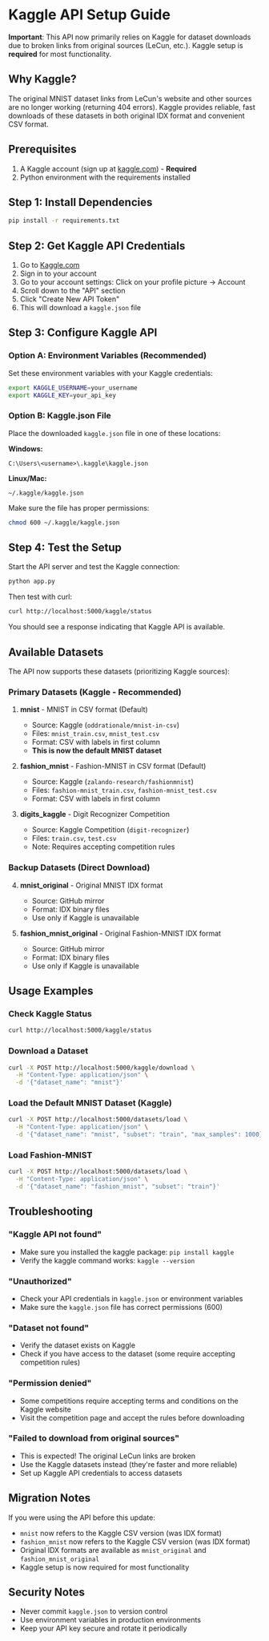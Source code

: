 # Kaggle API Setup Guide

**Important**: This API now primarily relies on Kaggle for dataset downloads due to broken links from original sources (LeCun, etc.). Kaggle setup is **required** for most functionality.

## Why Kaggle?

The original MNIST dataset links from LeCun's website and other sources are no longer working (returning 404 errors). Kaggle provides reliable, fast downloads of these datasets in both original IDX format and convenient CSV format.

## Prerequisites

1. A Kaggle account (sign up at [kaggle.com](https://www.kaggle.com)) - **Required**
2. Python environment with the requirements installed

## Step 1: Install Dependencies

```bash
pip install -r requirements.txt
```

## Step 2: Get Kaggle API Credentials

1. Go to [Kaggle.com](https://www.kaggle.com)
2. Sign in to your account
3. Go to your account settings: Click on your profile picture → Account
4. Scroll down to the "API" section
5. Click "Create New API Token"
6. This will download a `kaggle.json` file

## Step 3: Configure Kaggle API

### Option A: Environment Variables (Recommended)
Set these environment variables with your Kaggle credentials:

```bash
export KAGGLE_USERNAME=your_username
export KAGGLE_KEY=your_api_key
```

### Option B: Kaggle.json File
Place the downloaded `kaggle.json` file in one of these locations:

**Windows:**
```
C:\Users\<username>\.kaggle\kaggle.json
```

**Linux/Mac:**
```
~/.kaggle/kaggle.json
```

Make sure the file has proper permissions:
```bash
chmod 600 ~/.kaggle/kaggle.json
```

## Step 4: Test the Setup

Start the API server and test the Kaggle connection:

```bash
python app.py
```

Then test with curl:
```bash
curl http://localhost:5000/kaggle/status
```

You should see a response indicating that Kaggle API is available.

## Available Datasets

The API now supports these datasets (prioritizing Kaggle sources):

### Primary Datasets (Kaggle - Recommended)

1. **mnist** - MNIST in CSV format (Default)
   - Source: Kaggle (`oddrationale/mnist-in-csv`)
   - Files: `mnist_train.csv`, `mnist_test.csv`
   - Format: CSV with labels in first column
   - **This is now the default MNIST dataset**

2. **fashion_mnist** - Fashion-MNIST in CSV format (Default)
   - Source: Kaggle (`zalando-research/fashionmnist`)
   - Files: `fashion-mnist_train.csv`, `fashion-mnist_test.csv`
   - Format: CSV with labels in first column

3. **digits_kaggle** - Digit Recognizer Competition
   - Source: Kaggle Competition (`digit-recognizer`)
   - Files: `train.csv`, `test.csv`
   - Note: Requires accepting competition rules

### Backup Datasets (Direct Download)

4. **mnist_original** - Original MNIST IDX format
   - Source: GitHub mirror
   - Format: IDX binary files
   - Use only if Kaggle is unavailable

5. **fashion_mnist_original** - Original Fashion-MNIST IDX format
   - Source: GitHub mirror
   - Format: IDX binary files
   - Use only if Kaggle is unavailable

## Usage Examples

### Check Kaggle Status
```bash
curl http://localhost:5000/kaggle/status
```

### Download a Dataset
```bash
curl -X POST http://localhost:5000/kaggle/download \
  -H "Content-Type: application/json" \
  -d '{"dataset_name": "mnist"}'
```

### Load the Default MNIST Dataset (Kaggle)
```bash
curl -X POST http://localhost:5000/datasets/load \
  -H "Content-Type: application/json" \
  -d '{"dataset_name": "mnist", "subset": "train", "max_samples": 1000}'
```

### Load Fashion-MNIST
```bash
curl -X POST http://localhost:5000/datasets/load \
  -H "Content-Type: application/json" \
  -d '{"dataset_name": "fashion_mnist", "subset": "train"}'
```

## Troubleshooting

### "Kaggle API not found"
- Make sure you installed the kaggle package: `pip install kaggle`
- Verify the kaggle command works: `kaggle --version`

### "Unauthorized"
- Check your API credentials in `kaggle.json` or environment variables
- Make sure the `kaggle.json` file has correct permissions (600)

### "Dataset not found"
- Verify the dataset exists on Kaggle
- Check if you have access to the dataset (some require accepting competition rules)

### "Permission denied"
- Some competitions require accepting terms and conditions on the Kaggle website
- Visit the competition page and accept the rules before downloading

### "Failed to download from original sources"
- This is expected! The original LeCun links are broken
- Use the Kaggle datasets instead (they're faster and more reliable)
- Set up Kaggle API credentials to access datasets

## Migration Notes

If you were using the API before this update:

- `mnist` now refers to the Kaggle CSV version (was IDX format)
- `fashion_mnist` now refers to the Kaggle CSV version (was IDX format)
- Original IDX formats are available as `mnist_original` and `fashion_mnist_original`
- Kaggle setup is now required for most functionality

## Security Notes

- Never commit `kaggle.json` to version control
- Use environment variables in production environments
- Keep your API key secure and rotate it periodically 